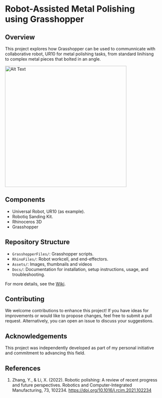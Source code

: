 # Robot-Assisted Metal Polishing using Grasshopper

## Overview
This project explores how Grasshopper can be used to communnicate with collaborative robot, UR10 for metal polishing tasks, from standard linihisng to complex metal pieces that bolted in an angle.

<img src="https://github.com/LoyWeiWin/Grasshopper_UR_RobotAssistedMetalPolishing/blob/main/Assets/Videos/Vid_RoboticMotion.gif" alt="Alt Text" width="400">

## Components
- Universal Robot, UR10 (as example).
- Robotiq Sanding Kit.
- Rhinoceros 3D
- Grasshopper

## Repository Structure
- `GrasshopperFiles/`: Grasshopper scripts.
- `RhinoFiles/`: Robot workcell, and end-effectors.
- `Assets/`: Images, thumbnails and videos
- `Docs/`: Documentation for installation, setup instructions, usage, and troubleshooting.

For more details, see the [Wiki](https://github.com/LoyWeiWin/Grasshopper_UR_RobotAssistedMetalPolishing/wiki).

## Contributing
We welcome contributions to enhance this project! If you have ideas for improvements or would like to propose changes, feel free to submit a pull request. Alternatively, you can open an issue to discuss your suggestions.

## Acknowledgements
This project was independently developed as part of my personal initiative and commitment to advancing this field.

## References
1. Zhang, Y., & Li, X. (2022). Robotic polishing: A review of recent progress and future perspectives. Robotics and Computer-Integrated Manufacturing, 73, 102234. https://doi.org/10.1016/j.rcim.2021.102234
